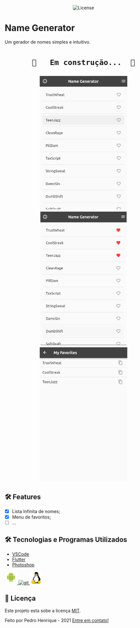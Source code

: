 <p align="center">
      
   <img alt="License" src="https://img.shields.io/badge/license-MIT-brightgreen">
    
</p>

# Name Generator

Um gerador de nomes simples e intuitivo.

<h1 align="center"> 
	

    🚧   Em construção...  🚧
<img src="./assets/cap1.png" alt="dmc_1" height="425">
<img src="./assets/cap3.png" alt="dmc_3" height="425">
<img src="./assets/cap2.png" alt="dmc_2" height="425">
</🚧>
</h1>

## 🛠 Features

- [x] Lista Infinita de nomes;
- [x] Menu de favoritos;
- [ ] ...
## 🛠 Tecnologias e Programas Utilizados

- [VSCode](https://code.visualstudio.com/)
- [Flutter](https://flutter.dev)
- [Photoshop](https://www.photoshop.com/en)

<p align="left"> <a href="https://developer.android.com" target="_blank"> <img src="https://raw.githubusercontent.com/devicons/devicon/master/icons/android/android-original-wordmark.svg" alt="android" width="40" height="40"/> </a>  <a href="https://git-scm.com/" target="_blank"> <img src="https://www.vectorlogo.zone/logos/git-scm/git-scm-icon.svg" alt="git" width="40" height="40"/> </a> <a href="https://www.linux.org/" target="_blank"> <img src="https://raw.githubusercontent.com/devicons/devicon/master/icons/linux/linux-original.svg" alt="linux" width="40" height="40"/> </a> 

## 📝 Licença

Este projeto esta sobe a licença [MIT](./LICENSE).

Feito por Pedro Henrique - 2021 [Entre em contato!](https://www.linkedin.com/in/pedro-henrique-88a810186/)
